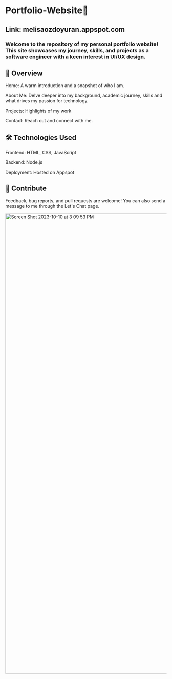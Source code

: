 # Portfolio-Website🌼
## Link: melisaozdoyuran.appspot.com

### Welcome to the repository of my personal portfolio website! This site showcases my journey, skills, and projects as a software engineer with a keen interest in UI/UX design.

## 📌 Overview

Home: A warm introduction and a snapshot of who I am.

About Me: Delve deeper into my background, academic journey, skills  and what drives my passion for technology.

Projects: Highlights of my work

Contact: Reach out and connect with me.

## 🛠️ Technologies Used

Frontend: HTML, CSS, JavaScript

Backend: Node.js

Deployment: Hosted on Appspot

## 🤝 Contribute
Feedback, bug reports, and pull requests are welcome! You can also send a message to me through the Let's Chat page. 


 <img width="1439" alt="Screen Shot 2023-10-10 at 3 09 53 PM" src="https://github.com/melisaozdoyuran2001/melisaozdoyuran2001/assets/123209674/d5890de3-84e1-4d2b-b692-438dce13de0e">
